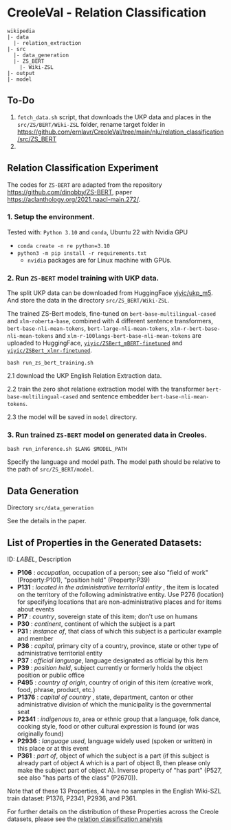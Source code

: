 # CreoleVal - Relation Classification

```
wikipedia
|- data
  |- relation_extraction
|- src
  |- data_generation
  |- ZS_BERT
    |- Wiki-ZSL
|- output
|- model
```

## To-Do
1. `fetch_data.sh` script, that downloads the UKP data and places in the `src/ZS/BERT/Wiki-ZSL` folder, rename target folder in https://github.com/ernlavr/CreoleVal/tree/main/nlu/relation_classification/src/ZS_BERT
2. 


## Relation Classification Experiment

The codes for `ZS-BERT` are adapted from the repository https://github.com/dinobby/ZS-BERT, paper https://aclanthology.org/2021.naacl-main.272/.


### 1. Setup the environment.
Tested with: `Python 3.10` and `conda`, Ubuntu 22 with Nvidia GPU
- `conda create -n re python=3.10`
- `python3 -m pip install -r requirements.txt`
  - `nvidia` packages are for Linux machine with GPUs.
  

### 2. Run `ZS-BERT` model training with UKP data.

The split UKP data can be downloaded from HuggingFace [yiyic/ukp_m5](https://huggingface.co/datasets/yiyic/ukp_m5).
And store the data in the directory `src/ZS_BERT/Wiki-ZSL`.

The trained ZS-Bert models, fine-tuned on `bert-base-multilingual-cased` and `xlm-roberta-base`, combined with 
4 different sentence transformers, `bert-base-nli-mean-tokens`, `bert-large-nli-mean-tokens`, `xlm-r-bert-base-nli-mean-tokens`
and `xlm-r-100langs-bert-base-nli-mean-tokens` are uploaded to HuggingFace, [`yiyic/ZSBert_mBERT-finetuned`](https://huggingface.co/yiyic/ZSBert_mBERT-finetuned) 
and [`yiyic/ZSBert_xlmr-finetuned`](https://huggingface.co/yiyic/ZSBert_xlmr-finetuned).


`bash run_zs_bert_training.sh`


2.1 download the UKP English Relation Extraction data.

2.2 train the zero shot relatione extraction model 
with the transformer  `bert-base-multilingual-cased` and 
sentence embedder `bert-base-nli-mean-tokens`.

2.3 the model will be saved in `model` directory.

### 3. Run trained `ZS-BERT` model on generated data in Creoles.
`bash run_inference.sh $LANG $MODEL_PATH`

Specify the language and model path. The model path should be relative to the path of `src/ZS_BERT/model`.



## Data Generation
Directory `src/data_generation`

See the details in the paper. 

[//]: # ()
[//]: # (## Preprocessing )

[//]: # ()
[//]: # (1. read wikidumps, preprocessing text by removing HTML tags, annotate the items where there is a wikipedia link or by OpenTapioca)

[//]: # (`WikiReader.py`)

[//]: # (- Input: Wikidumps)

[//]: # (- Output: `data/processed_wikidumps/`)

[//]: # ()
[//]: # (2. processing the preprocessed wikidumps and prepare for Relation Extraction.)

[//]: # (- `processing_re.py`)

[//]: # (- input: `data/processed_wikidumps/`)

[//]: # (- output: `data/ent_extraction`)

[//]: # (  - json files, including tokens and the locations of the entities.)

[//]: # ()
[//]: # (## Clustering and Data Selection)

[//]: # ()
[//]: # (1. processing the preprocessed wikidumps)

[//]: # (`clustering_kmeans.py`)

[//]: # (- `load_json_data`)

[//]: # (- `save_dfs`)

[//]: # (- output: `data/clustering/dfs`)

[//]: # ()
[//]: # (2. Fuzzywuzzy, Affinity Propagation, LCS suffix tree.)

[//]: # (=> clustering the potential similar sentences together. )

[//]: # ()
[//]: # (- input: `data/clustering/dfs` )

[//]: # (- output: `data/affinityPropagation/results/`)

[//]: # (  - split by 500)

[//]: # (  - affinity clustering, the longest common sequence.)

[//]: # ()
[//]: # ()
[//]: # (## Post-processing results)

[//]: # ()
[//]: # (script `src/Relation Extraction/strech_data.py`)

[//]: # (- `get_properties_for_each_lang`)

[//]: # (  - inputfile `data/triples-wd/#LANG.csv`)

[//]: # (  - outputfile: `data/properties` the properties for each language for the datasets)

[//]: # (- `stretching_triples`)

[//]: # (  - get the triples from `data/triples-wd/#LANG.csv` into json files `data/triples-wd/#LANG.json`)

[//]: # (  )
[//]: # (- `post_processing`)

[//]: # (  -processing the ZS_BERT results with the wikidata_ids)

[//]: # (  - input: `ZS_BERT/output` and `data/processed_wikidumps/#_anno.csv`)

[//]: # (  - output: `data/post-processed/partial`)

[//]: # ()
[//]: # (## Check triples)

[//]: # (`python src/data_generation/check_triples.py xxx`)

[//]: # (- input files from `data/relation_extraction/properties`)

[//]: # (- check if the triples exist in wikidata.)



## List of Properties in the Generated Datasets:
ID: _LABEL_, Description
* __P106__ : _occupation_, occupation of a person; see also "field of work" (Property:P101), "position held" (Property:P39)	
* __P131__ : _located in the administrative territorial entity_ , the item is located on the territory of the following administrative entity. Use P276 (location) for specifying locations that are non-administrative places and for items about events	
* __P17__ : _country_,	sovereign state of this item; don't use on humans
* __P30__ : _continent_, continent of which the subject is a part
* __P31__ : _instance of_,	that class of which this subject is a particular example and member
* __P36__ : _capital_,	primary city of a country, province, state or other type of administrative territorial entity
* __P37__ : _official language_, language designated as official by this item
* __P39__ : _position held_, subject currently or formerly holds the object position or public office
* __P495__ : _country of origin_, 	country of origin of this item (creative work, food, phrase, product, etc.)
* __P1376__ : _capital of country_ , state, department, canton or other administrative division of which the municipality is the governmental seat
* __P2341__ : _indigenous to_,	area or ethnic group that a language, folk dance, cooking style, food or other cultural expression is found (or was originally found)
* __P2936__ : _language used_,	language widely used (spoken or written) in this place or at this event
* __P361__ : _part of_,	object of which the subject is a part (if this subject is already part of object A which is a part of object B, then please only make the subject part of object A). Inverse property of "has part" (P527, see also "has parts of the class" (P2670)).

Note that of these 13 Properties, 4 have no samples in the English Wiki-SZL train dataset: P1376, P2341, P2936, and P361. 

For further details on the distribution of these Properties across the Creole datasets, please see the [relation classification analysis]() 

[//]: # ()
[//]: # (- selected `data/relation_extraction/selected`)

[//]: # (- #1.output files from zs-bert `data/relation_extraction/zs-output`)

[//]: # ()
[//]: # (- use the selected json files to run inference again. )

[//]: # (` python inference.py ../../data/relation_extraction/selected/tpi.json ../../data/relation_extraction/selected/properties/tpi.json ../output/01`)

[//]: # ()

